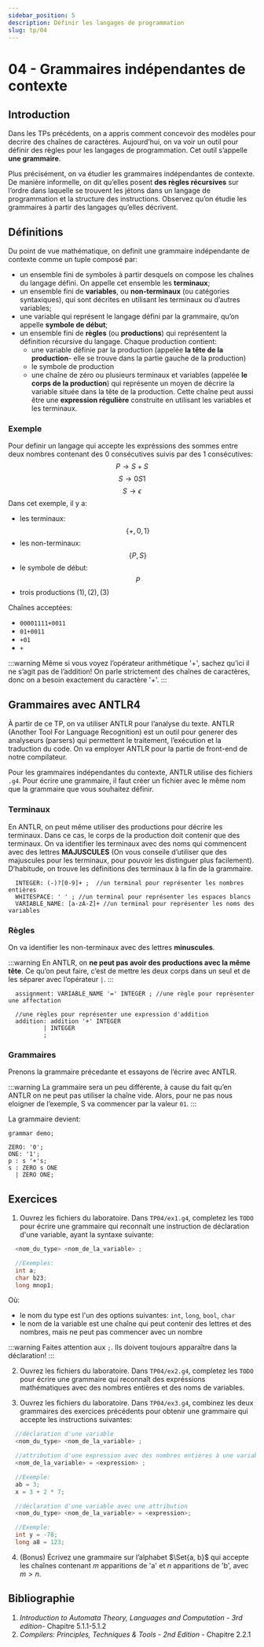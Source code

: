 ```yaml
---
sidebar_position: 5
description: Définir les langages de programmation
slug: tp/04
---
```


# 04 - Grammaires indépendantes de contexte

## Introduction
Dans les TPs précédents, on a appris comment concevoir des modèles pour decrire des chaînes de caractères. Aujourd’hui, on va voir un outil pour définir des règles pour les langages de programmation. Cet outil s’appelle **une grammaire**.

Plus précisément, on va étudier les grammaires indépendantes de contexte. De manière informelle, on dit qu’elles posent **des règles récursives** sur l’ordre dans laquelle se trouvent les jétons dans un langage de programmation et la structure des instructions. Observez qu’on étudie les grammaires à partir des langages qu’elles décrivent.

## Définitions
Du point de vue mathématique, on definit une grammaire indépendante de contexte comme un tuple composé par:
- un ensemble fini de symboles à partir desquels on compose les chaînes du langage défini. On appelle cet ensemble les **terminaux**;
- un ensemble fini de **variables**, ou **non-terminaux** (ou catégories syntaxiques), qui sont décrites en utilisant les terminaux ou d’autres variables;
- une variable qui représent le langage défini par la grammaire, qu’on appelle **symbole de début**;
- un ensemble fini de **règles** (ou **productions**) qui représentent la définition récursive du langage. Chaque production contient: 
  - une variable définie par la production (appelée **la tête de la production**- elle se trouve dans la partie gauche de la production)
  - le symbole de production
  - une chaîne de zéro ou plusieurs terminaux et variables (appelée **le corps de la production**) qui représente un moyen de décrire la variable située dans la tête de la production. Cette chaîne peut aussi être une **expression régulière** construite en utilisant les variables et les terminaux.

### Exemple
Pour definir un langage qui accepte les expréssions des sommes entre deux nombres contenant des 0 consécutives suivis par des 1 consécutives:
$$
  P \rightarrow S + S \tag{1}
$$
$$
  S \rightarrow 0S1 \tag{2}
$$
$$
  S \rightarrow \epsilon  \tag{3}
$$
Dans cet exemple, il y a:
- les terminaux: $$\{+, 0, 1\}$$
- les non-terminaux: $$\{P, S\}$$
- le symbole de début: $$P$$ 
- trois productions $(1), (2), (3)$

Chaînes acceptées:
- `00001111+0011`
- `01+0011`
- `+01`
- `+`

:::warning
  Même si vous voyez l’opérateur arithmétique '+', sachez qu’ici il ne s’agit pas de l’addition! On parle strictement des chaînes de caractères, donc on a besoin exactement du caractère '+'.
:::

## Grammaires avec ANTLR4
À partir de ce TP, on va utiliser ANTLR pour l’analyse du texte. ANTLR (Another Tool For Language Recognition) est un outil pour generer des analyseurs (parsers) qui permettent le traitement, l’exécution et la traduction du code. On va employer ANTLR pour la partie de front-end de notre compilateur.

Pour les grammaires indépendantes du contexte, ANTLR utilise des fichiers `.g4`. Pour écrire une grammaire, il faut créer un fichier avec le même nom que la grammaire que vous souhaitez définir. 

### Terminaux
En ANTLR, on peut même utiliser des productions pour décrire les terminaux. Dans ce cas, le corps de la production doit contenir que des terminaux. On va identifier les terminaux avec des noms qui commencent avec des lettres **MAJUSCULES** (On vous conseile d’utiliser que des majuscules pour les terminaux, pour pouvoir les distinguer plus facilement). D’habitude, on trouve les définitions des terminaux à la fin de la grammaire.

```antlr4
  INTEGER: (-)?[0-9]+ ;  //un terminal pour représenter les nombres entières
  WHITESPACE: ' ' ; //un terminal pour représenter les espaces blancs
  VARIABLE_NAME: [a-zA-Z]+ //un terminal pour représenter les noms des variables
```

### Règles

On va identifier les non-terminaux avec des lettres **minuscules**.

:::warning
En ANTLR, on **ne peut pas avoir des productions avec la même tête**. Ce qu’on peut faire, c’est de mettre les deux corps dans un seul et de les séparer avec l’opérateur `|`.
:::

```antlr4
  assignment: VARIABLE_NAME '=' INTEGER ; //une règle pour représenter une affectation
  
  //une règles pour représenter une expression d'addition
  addition: addition '+' INTEGER
          | INTEGER
          ;
```

### Grammaires
Prenons la grammaire précedante et essayons de l’écrire avec ANTLR.

:::warning
La grammaire sera un peu différente, à cause du fait qu’en ANTLR on ne peut pas utiliser la chaîne vide. Alors, pour ne pas nous eloigner de l’exemple, S va commencer
par la valeur `01`.
:::

La grammaire devient: 

```antlr4
grammar demo;

ZERO: '0';
ONE: '1'; 
p : s '+'s;
s : ZERO s ONE  
  | ZERO ONE; 
```

## Exercices
1. Ouvrez les fichiers du laboratoire. Dans `TP04/ex1.g4`, completez les `TODO` pour écrire une grammaire qui reconnaît une instruction de déclaration d'une variable, ayant la syntaxe suivante:
```c
  <nom_du_type> <nom_de_la_variable> ;

  //Exemples:
  int a;
  char b23;
  long mnop1;
```
Où:
- le nom du type est l'un des options suivantes: `int`, `long`, `bool`, `char`
- le nom de la variable est une chaîne qui peut contenir des lettres et des nombres, mais ne peut pas commencer avec un nombre

:::warning
  Faites attention aux `;`. Ils doivent toujours apparaître dans la déclaration!
:::

2. Ouvrez les fichiers du laboratoire. Dans `TP04/ex2.g4`, completez les `TODO` pour écrire une grammaire qui reconnaît des expréssions mathématiques avec des nombres entières et des noms de variables.

3. Ouvrez les fichiers du laboratoire. Dans `TP04/ex3.g4`, combinez les deux grammaires des exercices précédents pour obtenir une grammaire qui accepte les instructions suivantes:
```c
  //déclaration d'une variable
  <nom_du_type> <nom_de_la_variable> ;
```

```c
  //attribution d'une expression avec des nombres entières à une variable
  <nom_de_la_variable> = <expression> ;

  //Exemple:
  ab = 3;
  x = 3 + 2 * 7;
```

```c
  //déclaration d'une variable avec une attribution
  <nom_du_type> <nom_de_la_variable> = <expression>;

  //Exemple:
  int y = -78;
  long a8 = 123;
```

4. (Bonus) Écrivez une grammaire sur l’alphabet $\Set{a, b}$ qui accepte les chaînes contenant $m$ apparitions de 'a' et $n$ apparitions de 'b', avec $m>n$.

## Bibliographie
1. *Introduction to Automata Theory, Languages and Computation - 3rd edition*- Chapitre 5.1.1-5.1.2
2. *Compilers: Principles, Techniques & Tools - 2nd Edition* - Chapitre 2.2.1 